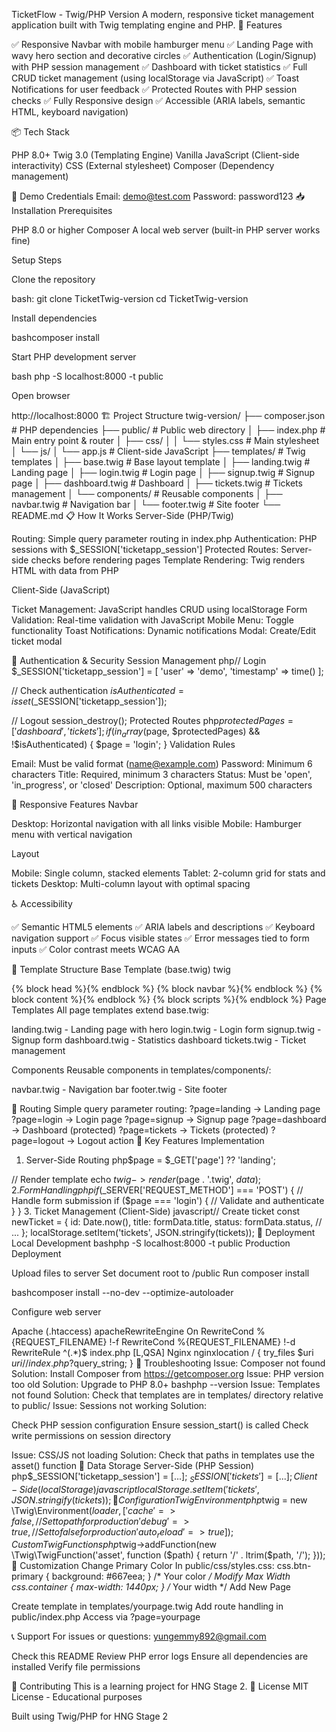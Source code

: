TicketFlow - Twig/PHP Version
A modern, responsive ticket management application built with Twig templating engine and PHP.
🚀 Features

✅ Responsive Navbar with mobile hamburger menu
✅ Landing Page with wavy hero section and decorative circles
✅ Authentication (Login/Signup) with PHP session management
✅ Dashboard with ticket statistics
✅ Full CRUD ticket management (using localStorage via JavaScript)
✅ Toast Notifications for user feedback
✅ Protected Routes with PHP session checks
✅ Fully Responsive design
✅ Accessible (ARIA labels, semantic HTML, keyboard navigation)

📦 Tech Stack

PHP 8.0+
Twig 3.0 (Templating Engine)
Vanilla JavaScript (Client-side interactivity)
CSS (External stylesheet)
Composer (Dependency management)

🔑 Demo Credentials
Email: demo@test.com
Password: password123
📥 Installation
Prerequisites

PHP 8.0 or higher
Composer
A local web server (built-in PHP server works fine)

Setup Steps

Clone the repository

bash: git clone TicketTwig-version
cd TicketTwig-version

Install dependencies

bashcomposer install

Start PHP development server

bash
php -S localhost:8000 -t public

Open browser

http://localhost:8000
🏗️ Project Structure
twig-version/
├── composer.json                # PHP dependencies
├── public/                      # Public web directory
│   ├── index.php                # Main entry point & router
│   ├── css/
│   │   └── styles.css           # Main stylesheet
│   └── js/
│       └── app.js               # Client-side JavaScript
├── templates/                   # Twig templates
│   ├── base.twig                # Base layout template
│   ├── landing.twig             # Landing page
│   ├── login.twig               # Login page
│   ├── signup.twig              # Signup page
│   ├── dashboard.twig           # Dashboard
│   ├── tickets.twig             # Tickets management
│   └── components/              # Reusable components
│       ├── navbar.twig          # Navigation bar
│       └── footer.twig          # Site footer
└── README.md
📋 How It Works
Server-Side (PHP/Twig)

Routing: Simple query parameter routing in index.php
Authentication: PHP sessions with $_SESSION['ticketapp_session']
Protected Routes: Server-side checks before rendering pages
Template Rendering: Twig renders HTML with data from PHP

Client-Side (JavaScript)

Ticket Management: JavaScript handles CRUD using localStorage
Form Validation: Real-time validation with JavaScript
Mobile Menu: Toggle functionality
Toast Notifications: Dynamic notifications
Modal: Create/Edit ticket modal

🔐 Authentication & Security
Session Management
php// Login
$_SESSION['ticketapp_session'] = [
    'user' => 'demo',
    'timestamp' => time()
];

// Check authentication
$isAuthenticated = isset($_SESSION['ticketapp_session']);

// Logout
session_destroy();
Protected Routes
php$protectedPages = ['dashboard', 'tickets'];
if (in_array($page, $protectedPages) && !$isAuthenticated) {
    $page = 'login';
}
Validation Rules

Email: Must be valid format (name@example.com)
Password: Minimum 6 characters
Title: Required, minimum 3 characters
Status: Must be 'open', 'in_progress', or 'closed'
Description: Optional, maximum 500 characters

📱 Responsive Features
Navbar

Desktop: Horizontal navigation with all links visible
Mobile: Hamburger menu with vertical navigation

Layout

Mobile: Single column, stacked elements
Tablet: 2-column grid for stats and tickets
Desktop: Multi-column layout with optimal spacing

♿ Accessibility

✅ Semantic HTML5 elements
✅ ARIA labels and descriptions
✅ Keyboard navigation support
✅ Focus visible states
✅ Error messages tied to form inputs
✅ Color contrast meets WCAG AA

🎨 Template Structure
Base Template (base.twig)
twig<!DOCTYPE html>
<html>
<head>
    {% block head %}{% endblock %}
</head>
<body>
    {% block navbar %}{% endblock %}
    {% block content %}{% endblock %}
    {% block scripts %}{% endblock %}
</body>
</html>
Page Templates
All page templates extend base.twig:

landing.twig - Landing page with hero
login.twig - Login form
signup.twig - Signup form
dashboard.twig - Statistics dashboard
tickets.twig - Ticket management

Components
Reusable components in templates/components/:

navbar.twig - Navigation bar
footer.twig - Site footer

🔄 Routing
Simple query parameter routing:
?page=landing    → Landing page
?page=login      → Login page
?page=signup     → Signup page
?page=dashboard  → Dashboard (protected)
?page=tickets    → Tickets (protected)
?page=logout     → Logout action
🎯 Key Features Implementation
1. Server-Side Routing
php$page = $_GET['page'] ?? 'landing';

// Render template
echo $twig->render($page . '.twig', $data);
2. Form Handling
phpif ($_SERVER['REQUEST_METHOD'] === 'POST') {
    // Handle form submission
    if ($page === 'login') {
        // Validate and authenticate
    }
}
3. Ticket Management (Client-Side)
javascript// Create ticket
const newTicket = {
    id: Date.now(),
    title: formData.title,
    status: formData.status,
    // ...
};
localStorage.setItem('tickets', JSON.stringify(tickets));
🚀 Deployment
Local Development
bashphp -S localhost:8000 -t public
Production Deployment

Upload files to server
Set document root to /public
Run composer install

bashcomposer install --no-dev --optimize-autoloader

Configure web server

Apache (.htaccess)
apacheRewriteEngine On
RewriteCond %{REQUEST_FILENAME} !-f
RewriteCond %{REQUEST_FILENAME} !-d
RewriteRule ^(.*)$ index.php [L,QSA]
Nginx
nginxlocation / {
    try_files $uri $uri/ /index.php?$query_string;
}
🐛 Troubleshooting
Issue: Composer not found
Solution: Install Composer from https://getcomposer.org
Issue: PHP version too old
Solution: Upgrade to PHP 8.0+
bashphp --version
Issue: Templates not found
Solution: Check that templates are in templates/ directory relative to public/
Issue: Sessions not working
Solution:

Check PHP session configuration
Ensure session_start() is called
Check write permissions on session directory

Issue: CSS/JS not loading
Solution: Check that paths in templates use the asset() function
📝 Data Storage
Server-Side (PHP Session)
php$_SESSION['ticketapp_session'] = [...];
$_SESSION['tickets'] = [...];
Client-Side (localStorage)
javascriptlocalStorage.setItem('tickets', JSON.stringify(tickets));
🔧 Configuration
Twig Environment
php$twig = new \Twig\Environment($loader, [
    'cache' => false,       // Set to path for production
    'debug' => true,        // Set to false for production
    'auto_reload' => true
]);
Custom Twig Functions
php$twig->addFunction(new \Twig\TwigFunction('asset', function ($path) {
    return '/' . ltrim($path, '/');
}));
🎨 Customization
Change Primary Color
In public/css/styles.css:
css.btn-primary { background: #667eea; } /* Your color */
Modify Max Width
css.container { max-width: 1440px; } /* Your width */
Add New Page

Create template in templates/yourpage.twig
Add route handling in public/index.php
Access via ?page=yourpage

📞 Support
For issues or questions: yungemmy892@gmail.com

Check this README
Review PHP error logs
Ensure all dependencies are installed
Verify file permissions

🤝 Contributing
This is a learning project for HNG Stage 2.
📄 License
MIT License - Educational purposes

Built using Twig/PHP for HNG Stage 2